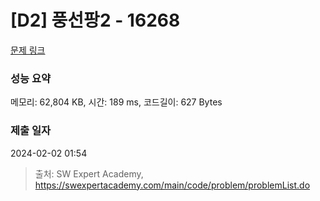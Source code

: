 # [D2] 풍선팡2 - 16268 

[문제 링크](https://swexpertacademy.com/main/code/problem/problemDetail.do?contestProbId=AYYlGU56XOkDFARc) 

### 성능 요약

메모리: 62,804 KB, 시간: 189 ms, 코드길이: 627 Bytes

### 제출 일자

2024-02-02 01:54



> 출처: SW Expert Academy, https://swexpertacademy.com/main/code/problem/problemList.do